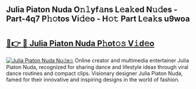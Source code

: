 ## Julia Piaton Nuda O𝚗𝚕yf𝚊ns L𝚎a𝚔ed N𝚞𝚍es - Part-4q7 P𝚑𝚘tos Vi𝚍𝚎o - H𝚘𝚝 Part L𝚎a𝚔s u9woa

# <h2><a href="http://kf86xvj.oniu.top/?m=Julia+Piaton+Nuda">🔗👉 🔴 Julia Piaton Nuda P𝚑ot𝚘𝚜 V𝚒d𝚎o</a></h2>

[![Julia Piaton Nuda Nu𝚍e𝚜](https://i.imgur.com/0qMVB7G.gif)](http://kf86xvj.oniu.top/?m=Julia+Piaton+Nuda)
Online creator and multimedia entertainer Julia Piaton Nuda, recognized for sharing dance and lifestyle ideas through viral dance routines and compact clips. Visionary designer Julia Piaton Nuda, famed for their innovative and inspiring designs in the world of fashion.  
